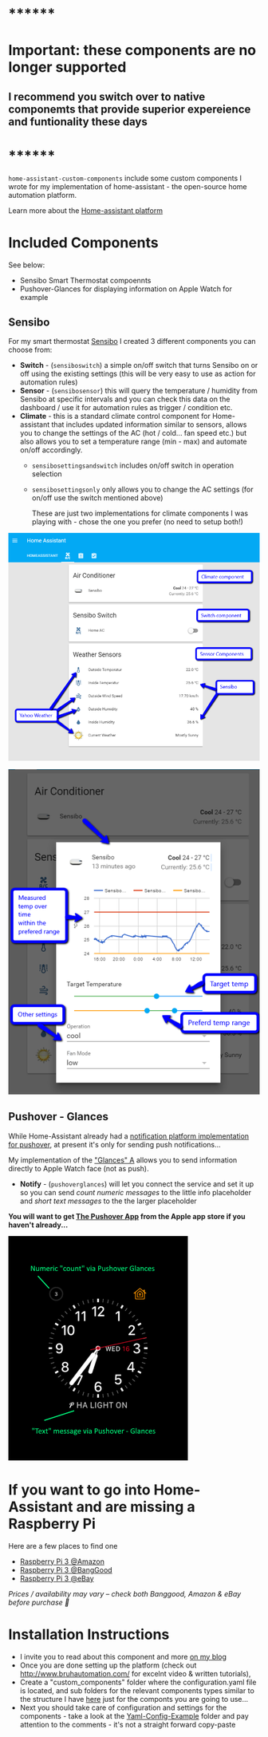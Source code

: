 

# ******
# Important: these components are no longer supported
## I recommend you switch over to native componemts that provide superior expereience and funtionality these days 
# ******



``home-assistant-custom-components`` include some custom components I wrote for my implementation of home-assistant - the open-source home automation platform.

Learn more about the [Home-assistant platform](https://home-assistant.io/)


# Included Components

See below:
 * Sensibo Smart Thermostat compoennts
 * Pushover-Glances for displaying information on Apple Watch for example

## Sensibo

For my smart thermostat [Sensibo](https://www.sensibo.com/) I created 3 different components you can choose from:

* **Switch** - (``sensiboswitch``) a simple on/off switch that turns Sensibo on or off using the existing settings (this will be very easy to use as action for automation rules)
* **Sensor** - (``sensibosensor``) this will query the temperature / humidity from Sensibo at specific intervals and you can check this data on the dashboard / use it for automation rules as trigger / condition etc.
* **Climate** - this is a standard climate control component for Home-assistant that includes updated information similar to sensors, allows you to change the settings of the AC (hot / cold... fan speed etc.) but also allows you to set a temperature range (min - max) and automate on/off accordingly.
  * ``sensibosettingsandswitch`` includes on/off switch in operation selection
  * ``sensibosettingsonly`` only allows you to change the AC settings (for on/off use the switch mentioned above)
  
    These are just two implementations for climate components I was playing with - chose the one you prefer (no need to setup both!)

![Weather-Dashboard-Sensibo-On-Home-Assistant](/images/Weather-Dashboard-Sensibo-On-Home-Assistant.png?raw=true "Home Assistant Dashboard Sample For Sensibo Components")

![Climate-Options-Sensibo-On-HomeAssistant](/images/Climate-Options-Sensibo-On-HomeAssistant.png?raw=true "Climate Components Card For Sensibo")

## Pushover - Glances
While Home-Assistant already had a [notification platform implementation for pushover](https://home-assistant.io/components/notify.pushover/), at present it's only for sending push notifications...

My implementation of the ["Glances" A](https://pushover.net/api/glances) allows you to send information directly to Apple Watch face (not as push). 

* **Notify** - (``pushoverglances``) will let you connect the service and set it up so you can send *count numeric messages* to the little info placeholder and  *short text messages* to the the larger placeholder

**You will want to get [The Pushover App](https://itunes.apple.com/us/app/pushover-notifications/id506088175?mt=8&at=1010l3fx) from the Apple app store if you haven't already...**

![Apple-Watch-Example](/images/apple-watch-with-pushover-glances.PNG?raw=true "Apple Watch with Home-Assistant Data via Pushover Glances")

# If you want to go into Home-Assistant and are missing a Raspberry Pi

Here are a few places to find one
 * [Raspberry Pi 3 @Amazon](http://amzn.to/2g2hA31)
 * [Raspberry Pi 3 @BangGood](http://www.banggood.com/Raspberry-Pi-3-Model-B-ARM-Cortex-A53-CPU-1_2GHz-64-Bit-Quad-Core-1GB-RAM-10-Times-B-p-1041862.html?p=4S2609598718201405F0)
 * [Raspberry Pi 3 @eBay](http://rover.ebay.com/rover/1/711-53200-19255-0/1?icep_ff3=9&pub=5575128384&toolid=10001&campid=5337704811&customid=&icep_uq=raspberry+pi+3&icep_sellerId=&icep_ex_kw=&icep_sortBy=12&icep_catId=&icep_minPrice=&icep_maxPrice=&ipn=psmain&icep_vectorid=229466&kwid=902099&mtid=824&kw=lg)

_Prices / availability may vary – check both Banggood, Amazon & eBay before purchase 🙂_


# Installation Instructions

* I invite you to read about this component and more [on my blog](http://www.virtualida.com/2016/11/status-of-my-smart-home/)
* Once you are done setting up the platform (check out http://www.bruhautomation.com/ for excelnt video & written tutorials),
* Create a "custom_components" folder where the configuration.yaml file is located, and sub folders for the relevant components types similar to the structure I have [here](https://github.com/Amir974/home-assistant-custom-components/tree/master/custom_components) just for the componts you are going to use...
* Next you should take care of configuration and settings for the components - take a look at the [Yaml-Config-Example](https://github.com/Amir974/home-assistant-custom-components/tree/master/Yaml-Config-Example) folder and pay attention to the comments - it's not a straight forward copy-paste
